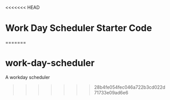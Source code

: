 <<<<<<< HEAD
# Work Day Scheduler Starter Code
=======
# work-day-scheduler
A workday scheduler
>>>>>>> 28b4fe054fec046a722b3cd022d71733e09ad6e6
